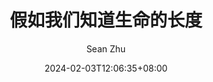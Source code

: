 ---
title: "假如我们知道生命的长度"
date: 2024-02-03T12:06:35+08:00
author: "Sean Zhu"
slug:
draft: false
toc: false
tags: 随笔
---